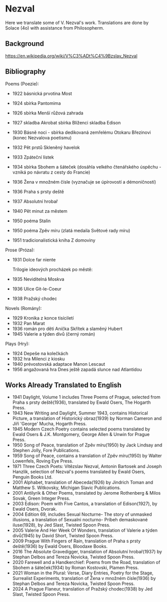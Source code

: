 # Nezval

Here we translate some of V. Nezval's work. Translations are done by Solace (4o) with assistance from Philosopherm.

## Background

https://en.wikipedia.org/wiki/V%C3%ADt%C4%9Bzslav_Nezval

## Bibliography

Poems (Poezie):
* 1922 	básnická prvotina Most
* 1924 	sbírka Pantomima
* 1926 	sbírka Menší růžová zahrada
* 1927 	skladba Akrobat
   	    sbírka Blíženci
      	skladba Edison

* 1930 	Básně noci - sbírka dedikovaná zemřelému Otokaru Březinovi (konec Nezvalova poetismu)
* 1932 	Pět prstů
  	    Skleněný havelok

* 1933 	Zpáteční lístek
* 1934 	sbírka Sbohem a šáteček (dosáhla velkého čtenářského úspěchu - vzniká po návratu z cesty do Francie)
* 1936 	Žena v množném čísle (vyznačuje se úpírovostí a démoničností)
* 1936 	Praha s prsty deště
* 1937 	Absolutní hrobař
* 1940 	Pět minut za městem
* 1950 	poéma Stalin
* 1950 	poéma Zpěv míru (zlatá medaila Světové rady míru)
* 1951 	tradicionalistická kniha Z domoviny

Prose (Próza):
* 1931 	Dolce far niente

    Trilogie ideových procházek po městě:
* 1935 	Neviditelná Moskva
* 1936 	Ulice Git-le-Coeur
* 1938 	Pražský chodec


Novels (Romány):
* 1929 	Kronika z konce tisíciletí
* 1932 	Pan Marat
* 1936 	román pro děti Anička Skřítek a slaměný Hubert
* 1945 	Valerie a týden divů (černý román)


Plays (Hry):
* 1924 	Depeše na kolečkách
* 1932 	hra Milenci z kiosku
* 1940 	prévostovská adaptace Manon Lescaut
* 1956 	angažovaná hra Dnes ještě zapadá slunce nad Atlantidou

## Works Already Translated to English

*    1941 Daylight, Volume 1 includes Three Poems of Prague, selected from Praha s prsty deště(1936), translated by Ewald Osers, The Hogarth Press.
*    1943 New Writing and Daylight, Summer 1943, contains Historical Picture, a translation of Historický obraz(1939) by Norman Cameron and Jiří 'George' Mucha, Hogarth Press.
*    1945 Modern Czech Poetry contains selected poems translated by Ewald Osers & J.K. Montgomery, George Allen & Unwin for Prague Press.
*    1950 Song of Peace, translation of Zpěv míru(1950) by Jack Lindsay and Stephen Jolly, Fore Publications.
*    1959 Song of Peace, contains a translation of Zpěv míru(1950) by Walter Lowenfels, Roving Eye Press.
*    1971 Three Czech Poets: Vítězslav Nezval, Antonin Bartosek and Joseph Hanzlik, selection of Nezval's poems translated by Ewald Osers, Penguin Books Ltd.
*    2001 Alphabet, translation of Abeceda(1926) by Jindrich Toman and Matthew S. Witkovsky, Michigan Slavic Publications.
*    2001 Antilyrik & Other Poems, translated by Jerome Rothenberg & Milos Sovak, Green Integer Press.
*    2003 Edison: Poem with Five Cantos, a translation of Edison(1927), by Ewald Osers, Dvorak.
*    2004 Edition 69, includes Sexual Nocturne- The story of unmasked illusions, a translation of Sexualni nocturno- Príbeh demaskované iluse(1928), by Jed Slast, Twisted Spoon Press.
*    2005 Valerie And Her Week Of Wonders, translation of Valerie a týden divů(1945) by David Short, Twisted Spoon Press.
*    2009 Prague With Fingers of Rain, translation of Praha s prsty deště(1936) by Ewald Osers, Bloodaxe Books.
*    2016 The Absolute Gravedigger, translation of Absolutní hrobař(1937) by Stephan Delbos and Tereza Novicka, Twisted Spoon Press.
*    2020 Farewell and a Handkerchief: Poems from the Road, translation of Sbohem a šáteček(1934) by Roman Kostovski, Plamen Press.
*    2021 Woman in the Plural: Verse, Diary Entries, Poetry for the Stage, Surrealist Experiments, translation of Žena v množném čísle(1936) by Stephan Delbos and Tereza Novicka, Twisted Spoon Press.
*    2024 A Prague Flaneur, translation of Pražský chodec(1938) by Jed Slast, Twisted Spoon Press.


